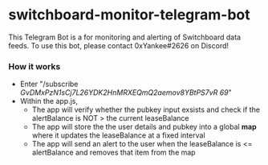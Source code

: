 # switchboard-monitor-telegram-bot
This Telegram Bot is a for monitoring and alerting of Switchboard data feeds.
To use this bot, please contact 0xYankee#2626 on Discord!

### How it works
- Enter "/subscribe *GvDMxPzN1sCj7L26YDK2HnMRXEQmQ2aemov8YBtPS7vR* *69*"
- Within the app.js,
  - The app will verify whether the pubkey input exsists and check if the alertBalance is NOT > the current leaseBalance
  - The app will store the the user details and pubkey into a global **map** where it updates the leaseBalance at a fixed interval
  - The app will send an alert to the user when the leaseBalance is <= alertBalance and removes that item from the map
